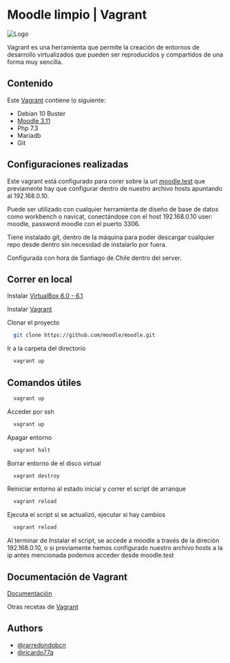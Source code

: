 # Moodle limpio | Vagrant
![Logo](https://www.emagister.com/assets/es/logos/centro/id/92772/size/l.jpg)

Vagrant es una herramienta que permite la creación de entornos de desarrollo virtualizados que pueden ser reproducidos y compartidos de una forma muy sencilla.

## Contenido
Este [Vagrant](https://developer.hashicorp.com/vagrant) contiene lo siguiente:
- Debian 10 Buster
- [Moodle 3.11](https://github.com/moodle/moodle.git)
- Php 7.3
- Mariadb
- Git

## Configuraciones realizadas
Este vagrant está configurado para corer sobre la url [moodle.test](http://moodle.test) que previamente hay que configurar dentro de nuestro archivo hosts apuntando al 192.168.0.10.

Puede ser utilizado con cualquier herramienta de diseño de base de datos como workbench o navicat, conectándose con el host 192.168.0.10 user: moodle, password moodle con el puerto 3306.

Tiene instalado git, dentro de la máquina para poder descargar cualquier repo desde dentro sin necesidad de instalarlo por fuera.

Configurada con hora de Santiago de Chile dentro del server.


## Correr en local
Instalar [VirtualBox 6.0 - 6.1](https://www.virtualbox.org/wiki/Download_Old_Builds_6_1)

Instalar [Vagrant](https://developer.hashicorp.com/vagrant/downloads)

Clonar el proyecto

```bash
  git clone https://github.com/moodle/moodle.git
```

Ir a la carpeta del directorio

```bash
  vagrant up
```

## Comandos útiles
```bash
  vagrant up
```
Acceder por ssh
```bash
  vagrant up
```
Apagar entorno
```bash
  vagrant halt
```
Borrar entorno de el disco virtual
```bash
  vagrant destroy
```
Reiniciar entorno al estado inicial y correr el script de arranque
```bash
  vagrant reload
```
Ejecuta el script si se actualizó, ejecutar si hay cambios
```bash
  vagrant reload
```

Al terminar de Instalar el script, se accede a moodle a través de la direción 192.168.0.10, o si previamente hemos configurado nuestro archivo hosts a la ip antes mencionada podemos acceder desde moodle.test

## Documentación de Vagrant

[Documentación](https://developer.hashicorp.com/vagrant/docs)

Otras recetas de [Vagrant](https://app.vagrantup.com/boxes/search)


## Authors

- [@rarredondobcn](https://github.com/rarredondobcn)
- [@ricardo77a](https://github.com/ricardo77a)

